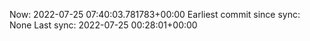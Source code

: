 Now: 2022-07-25 07:40:03.781783+00:00 Earliest commit since sync: None Last sync: 2022-07-25 00:28:01+00:00
